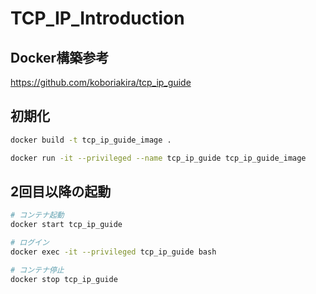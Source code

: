 # TCP_IP_Introduction

## Docker構築参考

https://github.com/koboriakira/tcp_ip_guide

## 初期化

```sh
docker build -t tcp_ip_guide_image .

docker run -it --privileged --name tcp_ip_guide tcp_ip_guide_image
```

## 2回目以降の起動

```sh
# コンテナ起動
docker start tcp_ip_guide

# ログイン
docker exec -it --privileged tcp_ip_guide bash

# コンテナ停止
docker stop tcp_ip_guide
```